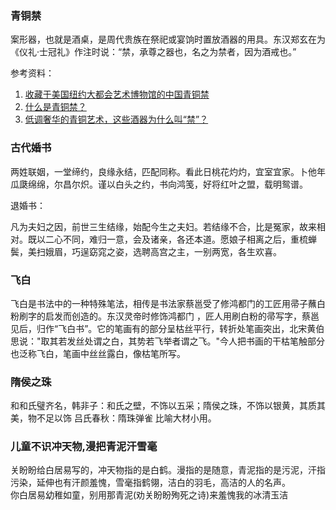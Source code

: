 ### 青铜禁
案形器，也就是酒桌，是周代贵族在祭祀或宴饷时置放酒器的用具。东汉郑玄在为《仪礼·士冠礼》作注时说：“禁，承尊之器也，名之为禁者，因为酒戒也。”

参考资料：
1. [收藏于美国纽约大都会艺术博物馆的中国青铜禁](http://blog.sina.com.cn/s/blog_5ce1af980102yhgo.html)
2. [什么是青铜禁？](https://zhidao.baidu.com/question/18464699.html)
3. [低调奢华的青铜艺术，这些酒器为什么叫“禁”？](https://www.sohu.com/a/239035666_780489)

### 古代婚书

两姓联姻，一堂缔约，良缘永结，匹配同称。看此日桃花灼灼，宜室宜家。卜他年瓜瓞绵绵，尔昌尔炽。谨以白头之约，书向鸿笺，好将红叶之盟，载明鸳谱。

退婚书：

凡为夫妇之因，前世三生结缘，始配今生之夫妇。若结缘不合，比是冤家，故来相对。既以二心不同，难归一意，会及诸亲，各还本道。愿娘子相离之后，重梳蝉鬓，美扫娥眉，巧逞窈窕之姿，选聘高宫之主，一别两宽，各生欢喜。

### 飞白
飞白是书法中的一种特殊笔法，相传是书法家蔡邕受了修鸿都门的工匠用帚子蘸白粉刷字的启发而创造的。东汉灵帝时修饰鸿都门 ，匠人用刷白粉的帚写字，蔡邕见后，归作“飞白书”。它的笔画有的部分呈枯丝平行，转折处笔画突出，北宋黄伯思说："取其若发丝处谓之白，其势若飞举者谓之飞。"今人把书画的干枯笔触部分也泛称飞白，笔画中丝丝露白，像枯笔所写。

### 隋侯之珠
和和氏璧齐名，韩非子：和氏之壁，不饰以五采；隋侯之珠，不饰以银黄，其质其美，物不足以饰
吕氏春秋：隋珠弹雀 比喻大材小用。

### 儿童不识冲天物,漫把青泥汗雪毫
关盼盼给白居易写的，冲天物指的是白鹤。漫指的是随意，青泥指的是污泥，汗指污染，延伸也有汗颜羞愧，雪毫指鹤翎，洁白的羽毛，高洁的人的名声。  
你白居易幼稚如童，别用那青泥(劝关盼盼殉死之诗)来羞愧我的冰清玉洁


















